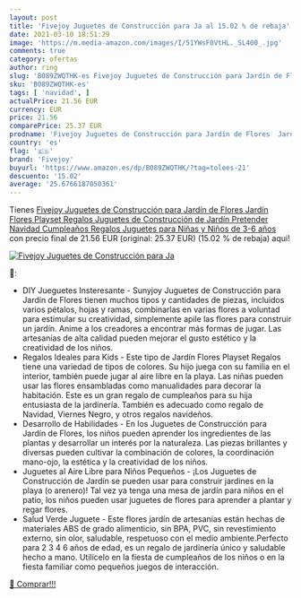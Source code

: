 ```yaml
---
layout: post
title: 'Fivejoy Juguetes de Construcción para Ja al 15.02 % de rebaja'
date: 2021-03-10 18:51:29
image: 'https://m.media-amazon.com/images/I/51YWsF0VtHL._SL400_.jpg'
comments: true
category: ofertas
author: ring
slug: 'B089ZWQTHK-es Fivejoy Juguetes de Construcción para Jardín de Flores...'
sku: 'B089ZWQTHK-es'
tags: [ 'navidad', ]
actualPrice: 21.56 EUR
currency: EUR
price: 21.56
comparePrice: 25.37 EUR
prodname: 'Fivejoy Juguetes de Construcción para Jardín de Flores  Jardín Flores Playset Regalos  Juguetes de Construcción de Jardín Pretender Navidad Cumpleaños Regalos Juguetes para Niñas y Niños de 3-6 años'
country: 'es'
flag: '🇪🇸'
brand: 'Fivejoy'
buyurl: 'https://www.amazon.es/dp/B089ZWQTHK/?tag=tolees-21'
descuento: '15.02'
average: '25.6766187050361'
---
```


Tienes [Fivejoy Juguetes de Construcción para Jardín de Flores  Jardín Flores Playset Regalos  Juguetes de Construcción de Jardín Pretender Navidad Cumpleaños Regalos Juguetes para Niñas y Niños de 3-6 años](https://www.amazon.es/dp/B089ZWQTHK/?tag=tolees-21) con precio final de  21.56 EUR (original: 25.37 EUR) (15.02 %  de rebaja) aqui!

[![Fivejoy Juguetes de Construcción para Ja](https://m.media-amazon.com/images/I/51YWsF0VtHL._SL400_.jpg)](https://www.amazon.es/dp/B089ZWQTHK/?tag=tolees-21)

🔎:

- DIY Jueguetes Insteresante - Sunyjoy Juguetes de Construcción para Jardín de Flores tienen muchos tipos y cantidades de piezas, incluidos varios pétalos, hojas y ramas, combinarlas en varias flores a voluntad para estimular su creatividad, simplemente apile las flores para construir un jardín. Anime a los creadores a encontrar más formas de jugar. Las artesanías de alta calidad pueden mejorar el gusto estético y la creatividad de los niños.
- Regalos Ideales para Kids - Este tipo de Jardín Flores Playset Regalos tiene una variedad de tipos de colores. Su hijo juega con su familia en el interior, también puede jugar al aire libre en la playa. Las niñas pueden usar las flores ensambladas como manualidades para decorar la habitación. Este es un gran regalo de cumpleaños para su hija entusiasta de la jardinería. También es adecuado como regalo de Navidad, Viernes Negro, y otros regalos navideños.
- Desarrollo de Habilidades - En los Juguetes de Construcción para Jardín de Flores, los niños pueden aprender los ingredientes de las plantas y desarrollar un interés por la naturaleza. Las piezas brillantes y diversas pueden cultivar la combinación de colores, la coordinación mano-ojo, la estética y la creatividad de los niños.
- Juguetes al Aire Libre para Niños Pequeños - ¡Los Juguetes de Construcción de Jardín se pueden usar para construir jardines en la playa (o arenero)! Tal vez ya tenga una mesa de jardín para niños en el patio, los niños pueden usar juguetes de flores para aprender a plantar y regar flores.
- Salud Verde Juguete - Este flores jardín de artesanías están hechas de materiales ABS de grado alimenticio, sin BPA, PVC, sin revestimiento externo, sin olor, saludable, respetuoso con el medio ambiente.Perfecto para 2 3 4 6 años de edad, es un regalo de jardinería único y saludable hecho a mano. Utilícelo en la fiesta de cumpleaños de los niños o en la fiesta familiar como pequeños juegos de interacción.

[🛒 Comprar!!!](https://www.amazon.es/dp/B089ZWQTHK/?tag=tolees-21)
